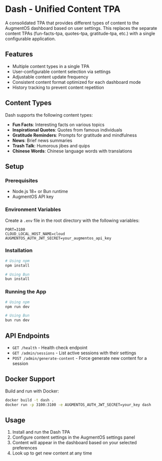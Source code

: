 # Dash - Unified Content TPA

A consolidated TPA that provides different types of content to the AugmentOS dashboard based on user settings. This replaces the separate content TPAs (fun-facts-tpa, quotes-tpa, gratitude-tpa, etc.) with a single configurable application.

## Features

- Multiple content types in a single TPA
- User-configurable content selection via settings
- Adjustable content update frequency
- Consistent content format optimized for each dashboard mode
- History tracking to prevent content repetition

## Content Types

Dash supports the following content types:

- **Fun Facts**: Interesting facts on various topics
- **Inspirational Quotes**: Quotes from famous individuals
- **Gratitude Reminders**: Prompts for gratitude and mindfulness
- **News**: Brief news summaries
- **Trash Talk**: Humorous jibes and quips
- **Chinese Words**: Chinese language words with translations

## Setup

### Prerequisites

- Node.js 18+ or Bun runtime
- AugmentOS API key

### Environment Variables

Create a `.env` file in the root directory with the following variables:

```
PORT=3100
CLOUD_LOCAL_HOST_NAME=cloud
AUGMENTOS_AUTH_JWT_SECRET=your_augmentos_api_key
```

### Installation

```bash
# Using npm
npm install

# Using Bun
bun install
```

### Running the App

```bash
# Using npm
npm run dev

# Using Bun
bun run dev
```

## API Endpoints

- `GET /health` - Health check endpoint
- `GET /admin/sessions` - List active sessions with their settings
- `POST /admin/generate-content` - Force generate new content for a session

## Docker Support

Build and run with Docker:

```bash
docker build -t dash .
docker run -p 3100:3100 -e AUGMENTOS_AUTH_JWT_SECRET=your_key dash
```

## Usage

1. Install and run the Dash TPA
2. Configure content settings in the AugmentOS settings panel
3. Content will appear in the dashboard based on your selected preferences
4. Look up to get new content at any time